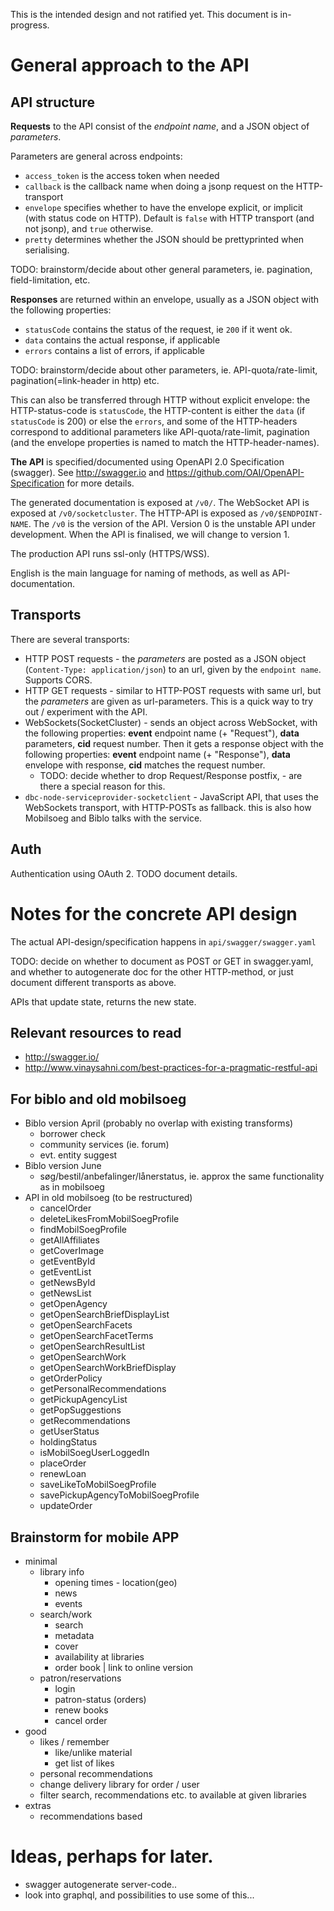 This is the intended design and not ratified yet.  This document is in-progress.

# General approach to the API

## API structure

__Requests__ to the API consist of the _endpoint name_, and a JSON object of _parameters_.

Parameters are general across endpoints:

- `access_token` is the access token when needed
- `callback` is the callback name when doing a jsonp request on the HTTP-transport
- `envelope` specifies whether to have the envelope explicit, or implicit (with status code on HTTP). Default is `false` with HTTP transport (and not jsonp), and `true` otherwise.
- `pretty` determines whether the JSON should be prettyprinted when serialising.

TODO: brainstorm/decide about other general parameters, ie. pagination, field-limitation, etc.

__Responses__ are returned within an envelope, usually as a JSON object with the following properties:

- `statusCode` contains the status of the request, ie `200` if it went ok.
- `data` contains the actual response, if applicable
- `errors` contains a list of errors, if applicable

TODO: brainstorm/decide about other parameters, ie. API-quota/rate-limit, pagination(=link-header in http) etc.

This can also be transferred through HTTP without explicit envelope: the HTTP-status-code is `statusCode`, the HTTP-content is either the `data` (if `statusCode` is 200) or else the `errors`, and some of the HTTP-headers correspond to additional parameters like API-quota/rate-limit, pagination (and the envelope properties is named to match the HTTP-header-names).

__The API__ is specified/documented using OpenAPI 2.0 Specification (swagger). 
See http://swagger.io and https://github.com/OAI/OpenAPI-Specification for more details.

The generated documentation is exposed at `/v0/`. The WebSocket API is exposed at `/v0/socketcluster`. The HTTP-API is exposed as `/v0/$ENDPOINT-NAME`. 
The `/v0` is the version of the API. Version 0 is the unstable API under development. When the API is finalised, we will change to version 1.

The production API runs ssl-only (HTTPS/WSS).

English is the main language for naming of methods, as well as API-documentation.

## Transports

There are several transports:

- HTTP POST requests - the _parameters_ are posted as a JSON object (`Content-Type: application/json`) to an url, given by the `endpoint name`. Supports CORS.
- HTTP GET requests - similar to HTTP-POST requests with same url, but the _parameters_ are given as url-parameters. This is a quick way to try out / experiment with the API.
- WebSockets(SocketCluster) - sends an object across WebSocket, with the following properties: __event__ endpoint name (+ "Request"), __data__ parameters, __cid__ request number. Then it gets a response object with the following properties: __event__ endpoint name (+ "Response"), __data__ envelope with response, __cid__ matches the request number.
    - TODO: decide whether to drop Request/Response postfix, - are there a special reason for this.
- `dbc-node-serviceprovider-socketclient` - JavaScript API, that uses the WebSockets transport, with HTTP-POSTs as fallback. this is also how Mobilsoeg and Biblo talks with the service.

## Auth

Authentication using OAuth 2. TODO document details.

# Notes for the concrete API design

The actual API-design/specification happens in `api/swagger/swagger.yaml`

TODO: decide on whether to document as POST or GET in swagger.yaml, and whether to autogenerate doc for the other HTTP-method, or just document different transports as above.

APIs that update state, returns the new state.

## Relevant resources to read

- http://swagger.io/
- http://www.vinaysahni.com/best-practices-for-a-pragmatic-restful-api

## For biblo and old mobilsoeg

- Biblo version April (probably no overlap with existing transforms)
    - borrower check
    - community services (ie. forum)
    - evt. entity suggest
- Biblo version June
    - søg/bestil/anbefalinger/lånerstatus, ie. approx the same functionality as in mobilsoeg
- API in old mobilsoeg (to be restructured)
    - cancelOrder
    - deleteLikesFromMobilSoegProfile
    - findMobilSoegProfile
    - getAllAffiliates
    - getCoverImage
    - getEventById
    - getEventList
    - getNewsById
    - getNewsList
    - getOpenAgency
    - getOpenSearchBriefDisplayList
    - getOpenSearchFacets
    - getOpenSearchFacetTerms
    - getOpenSearchResultList
    - getOpenSearchWork
    - getOpenSearchWorkBriefDisplay
    - getOrderPolicy
    - getPersonalRecommendations
    - getPickupAgencyList
    - getPopSuggestions
    - getRecommendations
    - getUserStatus
    - holdingStatus
    - isMobilSoegUserLoggedIn
    - placeOrder
    - renewLoan
    - saveLikeToMobilSoegProfile
    - savePickupAgencyToMobilSoegProfile
    - updateOrder

## Brainstorm for mobile APP

- minimal
    - library info
        - opening times - location(geo)
        - news
        - events
    - search/work
        - search
        - metadata
        - cover
        - availability at libraries
        - order book | link to online version
    - patron/reservations
        - login
        - patron-status (orders)
        - renew books
        - cancel order
- good
    - likes / remember
        - like/unlike material
        - get list of likes
    - personal recommendations
    - change delivery library for order / user
    - filter search, recommendations etc. to available at given libraries
- extras
    - recommendations based

# Ideas, perhaps for later.

- swagger autogenerate server-code..
- look into graphql, and possibilities to use some of this...
